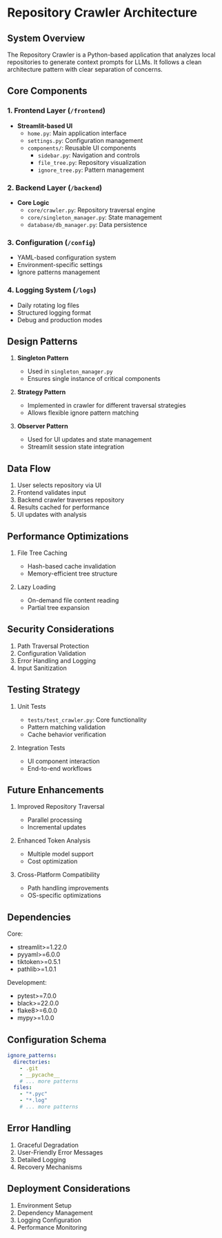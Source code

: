 # Repository Crawler Architecture

## System Overview

The Repository Crawler is a Python-based application that analyzes local repositories to generate context prompts for LLMs. It follows a clean architecture pattern with clear separation of concerns.

## Core Components

### 1. Frontend Layer (`/frontend`)
- **Streamlit-based UI**
  - `home.py`: Main application interface
  - `settings.py`: Configuration management
  - `components/`: Reusable UI components
    - `sidebar.py`: Navigation and controls
    - `file_tree.py`: Repository visualization
    - `ignore_tree.py`: Pattern management

### 2. Backend Layer (`/backend`)
- **Core Logic**
  - `core/crawler.py`: Repository traversal engine
  - `core/singleton_manager.py`: State management
  - `database/db_manager.py`: Data persistence

### 3. Configuration (`/config`)
- YAML-based configuration system
- Environment-specific settings
- Ignore patterns management

### 4. Logging System (`/logs`)
- Daily rotating log files
- Structured logging format
- Debug and production modes

## Design Patterns

1. **Singleton Pattern**
   - Used in `singleton_manager.py`
   - Ensures single instance of critical components

2. **Strategy Pattern**
   - Implemented in crawler for different traversal strategies
   - Allows flexible ignore pattern matching

3. **Observer Pattern**
   - Used for UI updates and state management
   - Streamlit session state integration

## Data Flow

1. User selects repository via UI
2. Frontend validates input
3. Backend crawler traverses repository
4. Results cached for performance
5. UI updates with analysis

## Performance Optimizations

1. File Tree Caching
   - Hash-based cache invalidation
   - Memory-efficient tree structure

2. Lazy Loading
   - On-demand file content reading
   - Partial tree expansion

## Security Considerations

1. Path Traversal Protection
2. Configuration Validation
3. Error Handling and Logging
4. Input Sanitization

## Testing Strategy

1. Unit Tests
   - `tests/test_crawler.py`: Core functionality
   - Pattern matching validation
   - Cache behavior verification

2. Integration Tests
   - UI component interaction
   - End-to-end workflows

## Future Enhancements

1. Improved Repository Traversal
   - Parallel processing
   - Incremental updates

2. Enhanced Token Analysis
   - Multiple model support
   - Cost optimization

3. Cross-Platform Compatibility
   - Path handling improvements
   - OS-specific optimizations

## Dependencies

Core:
- streamlit>=1.22.0
- pyyaml>=6.0.0
- tiktoken>=0.5.1
- pathlib>=1.0.1

Development:
- pytest>=7.0.0
- black>=22.0.0
- flake8>=6.0.0
- mypy>=1.0.0

## Configuration Schema

```yaml
ignore_patterns:
  directories:
    - .git
    - __pycache__
    # ... more patterns
  files:
    - "*.pyc"
    - "*.log"
    # ... more patterns
```

## Error Handling

1. Graceful Degradation
2. User-Friendly Error Messages
3. Detailed Logging
4. Recovery Mechanisms

## Deployment Considerations

1. Environment Setup
2. Dependency Management
3. Logging Configuration
4. Performance Monitoring 